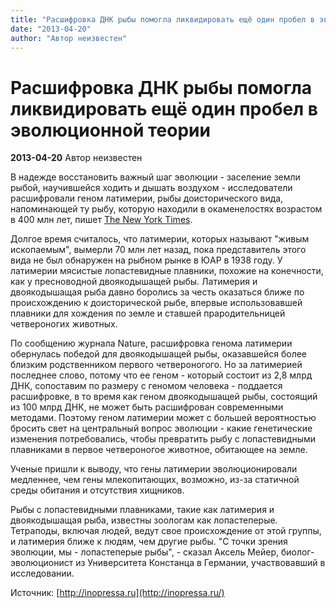 ```yaml
---
title: "Расшифровка ДНК рыбы помогла ликвидировать ещё один пробел в эволюционной теории"
date: "2013-04-20"
author: "Автор неизвестен"
---
```


# Расшифровка ДНК рыбы помогла ликвидировать ещё один пробел в эволюционной теории

**2013-04-20** Автор неизвестен

В надежде восстановить важный шаг эволюции - заселение земли рыбой, научившейся ходить и дышать воздухом - исследователи расшифровали геном латимерии, рыбы доисторического вида, напоминающей ту рыбу, которую находили в окаменелостях возрастом в 400 млн лет, пишет [The New York Times](http://www.nytimes.com/2013/04/18/science/coelacanth-dna-may-tell-how-fish-learned-to-walk.html).

Долгое время считалось, что латимерии, которых называют "живым ископаемым", вымерли 70 млн лет назад, пока представитель этого вида не был обнаружен на рыбном рынке в ЮАР в 1938 году. У латимерии мясистые лопастевидные плавники, похожие на конечности, как у пресноводной двоякодышащей рыбы. Латимерия и двоякодышащая рыба давно боролись за честь оказаться ближе по происхождению к доисторической рыбе, впервые использовавшей плавники для хождения по земле и ставшей прародительницей четвероногих животных.

По сообщению журнала Nature, расшифровка генома латимерии обернулась победой для двоякодышащей рыбы, оказавшейся более близким родственником первого четвероногого. Но за латимерией последнее слово, потому что ее геном - который состоит из 2,8 млрд ДНК, сопоставим по размеру с геномом человека - поддается расшифровке, в то время как геном двоякодышащей рыбы, состоящий из 100 млрд ДНК, не может быть расшифрован современными методами. Поэтому геном латимерии может с большей вероятностью бросить свет на центральный вопрос эволюции - какие генетические изменения потребовались, чтобы превратить рыбу с лопастевидными плавниками в первое четвероногое животное, обитающее на земле.

Ученые пришли к выводу, что гены латимерии эволюционировали медленнее, чем гены млекопитающих, возможно, из-за статичной среды обитания и отсутствия хищников.

Рыбы с лопастевидными плавниками, такие как латимерия и двоякодышащая рыба, известны зоологам как лопастеперые. Тетраподы, включая людей, ведут свое происхождение от этой группы, и латимерия ближе к людям, чем другие рыбы. "С точки зрения эволюции, мы - лопастеперые рыбы", - сказал Аксель Мейер, биолог-эволюционист из Университета Констанца в Германии, участвовавший в исследовании.

Источник: [http://inopressa.ru](http://inopressa.ru/)